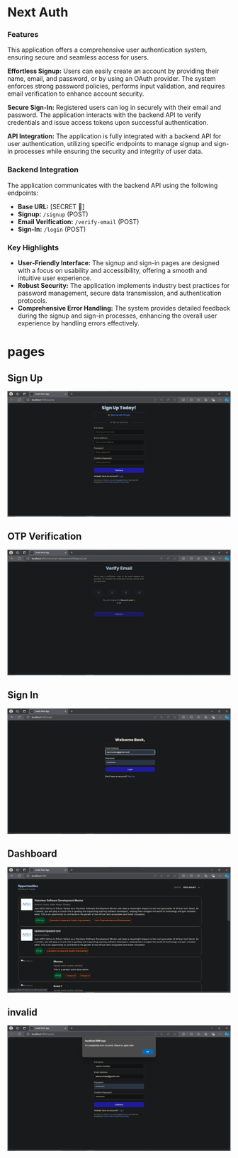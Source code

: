 # Next Auth

### Features

This application offers a comprehensive user authentication system, ensuring secure and seamless access for users.

**Effortless Signup:** Users can easily create an account by providing their name, email, and password, or by using an OAuth provider. The system enforces strong password policies, performs input validation, and requires email verification to enhance account security.

**Secure Sign-In:** Registered users can log in securely with their email and password. The application interacts with the backend API to verify credentials and issue access tokens upon successful authentication.

**API Integration:** The application is fully integrated with a backend API for user authentication, utilizing specific endpoints to manage signup and sign-in processes while ensuring the security and integrity of user data.

### Backend Integration

The application communicates with the backend API using the following endpoints:

- **Base URL:** [SECRET 🤗]
- **Signup:** `/signup` (POST)
- **Email Verification:** `/verify-email` (POST)
- **Sign-In:** `/login` (POST)

### Key Highlights

- **User-Friendly Interface:** The signup and sign-in pages are designed with a focus on usability and accessibility, offering a smooth and intuitive user experience.
- **Robust Security:** The application implements industry best practices for password management, secure data transmission, and authentication protocols.
- **Comprehensive Error Handling:** The system provides detailed feedback during the signup and sign-in processes, enhancing the overall user experience by handling errors effectively.

# pages

## Sign Up

![1](./screenshots/signup.png)


## OTP Verification

![3](./screenshots/otp.png)

## Sign In

![2](./screenshots/login.png)

## Dashboard

![4](./screenshots/homepage.png)

## invalid

![5](./screenshots/invalid.jpg)

